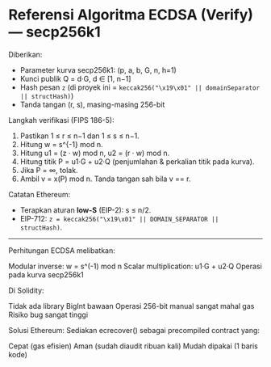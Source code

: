 # Referensi Algoritma ECDSA (Verify) — secp256k1

Diberikan:
- Parameter kurva secp256k1: (p, a, b, G, n, h=1)
- Kunci publik Q = d·G, d ∈ [1, n−1]
- Hash pesan `z` (di proyek ini = `keccak256("\x19\x01" || domainSeparator || structHash)`)
- Tanda tangan (r, s), masing-masing 256-bit

Langkah verifikasi (FIPS 186-5):
1. Pastikan 1 ≤ r ≤ n−1 dan 1 ≤ s ≤ n−1.
2. Hitung w = s^{-1} mod n.
3. Hitung u1 = (z · w) mod n, u2 = (r · w) mod n.
4. Hitung titik P = u1·G + u2·Q (penjumlahan & perkalian titik pada kurva).
5. Jika P = ∞, tolak.
6. Ambil v = x(P) mod n. Tanda tangan sah bila v == r.

Catatan Ethereum:
- Terapkan aturan **low-S** (EIP-2): s ≤ n/2.
- EIP-712: `z = keccak256("\x19\x01" || DOMAIN_SEPARATOR || structHash)`.

---
Perhitungan ECDSA melibatkan:

Modular inverse: w = s^(-1) mod n
Scalar multiplication: u1·G + u2·Q
Operasi pada kurva secp256k1

Di Solidity:

Tidak ada library BigInt bawaan
Operasi 256-bit manual sangat mahal gas
Risiko bug sangat tinggi

Solusi Ethereum:
Sediakan ecrecover() sebagai precompiled contract yang:

Cepat (gas efisien)
Aman (sudah diaudit ribuan kali)
Mudah dipakai (1 baris kode)